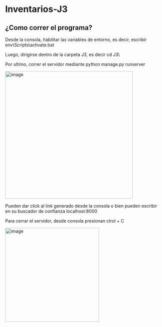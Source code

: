 # Inventarios-J3

## ¿Como correr el programa?
Desde la consola, habilitar las variables de entorno, es decir, escribir env\Scripts\activate.bat

Luego, dirigirse dentro de la carpeta J3, es decir cd J3\

Por ultimo, correr el servidor mediante python manage.py runserver

<img width="409" alt="image" src="https://github.com/user-attachments/assets/2a46a851-89c5-46d2-890b-a8391bc87346">

Pueden dar click al link generado desde la consola o bien pueden escribir en su buscador de confianza localhost:8000

Para cerrar el servidor, desde consola presionan ctrol + C

<img width="301" alt="image" src="https://github.com/user-attachments/assets/105d4d82-cda6-4c27-899f-47c6af340a5d">

